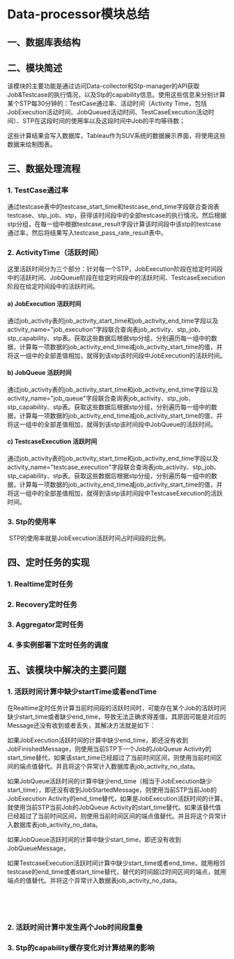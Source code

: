 # Data-processor模块总结

## 一、数据库表结构

## 二、模块简述

​		该模块的主要功能是通过访问Data-collector和Stp-manager的API获取Job&Testcase的执行情况，以及Stp的capability信息。使用这些信息来分别计算某个STP每30分钟的：TestCase通过率、活动时间（Activity Time，包括JobExecution活动时间、JobQueued活动时间、TestCaseExecution活动时间）、STP在这段时间的使用率以及这段时间中Job的平均等待数；

​		这些计算结果会写入数据库，Tableau作为SUV系统的数据展示界面，将使用这些数据来绘制图表。

## 三、数据处理流程

### 1. TestCase通过率

​		通过testcase表中的testcase_start_time和testcase_end_time字段联合查询表testcase、stp_job、stp，获得该时间段中的全部testcase的执行情况。然后根据stp分组，在每一组中根据testcase_result字段计算该时间段中该stp的testcase通过率，然后将结果写入testcase_pass_rate_result表中。

### 2. ActivityTime（活跃时间）

​		这里活跃时间分为三个部分：针对每一个STP，JobExecution阶段在给定时间段中的活跃时间、JobQueue阶段在给定时间段中的活跃时间、TestcaseExecution阶段在给定时间段中的活跃时间。

#### a) JobExecution 活跃时间

​		通过job_activity表的job_activity_start_time和job_activity_end_time字段以及activity_name="job_execution"字段联合查询表job_activity、stp_job、stp_capability、stp表。获取这些数据后根据stp分组，分别遍历每一组中的数据，计算每一项数据的job_activity_end_time减job_activity_start_time的值，并将这一组中的全部差值相加，就得到该stp该时间段中JobExecution的活跃时间。

#### b) JobQueue 活跃时间

​    	通过job_activity表的job_activity_start_time和job_activity_end_time字段以及activity_name="job_queue"字段联合查询表job_activity、stp_job、stp_capability、stp表。获取这些数据后根据stp分组，分别遍历每一组中的数据，计算每一项数据的job_activity_end_time减job_activity_start_time的值，并将这一组中的全部差值相加，就得到该stp该时间段中JobQueue的活跃时间。

#### c) TestcaseExecution 活跃时间

​		通过job_activity表的job_activity_start_time和job_activity_end_time字段以及activity_name="testcase_execution"字段联合查询表job_activity、stp_job、stp_capability、stp表。获取这些数据后根据stp分组，分别遍历每一组中的数据，计算每一项数据的job_activity_end_time减job_activity_start_time的值，并将这一组中的全部差值相加，就得到该stp该时间段中TestcaseExecution的活跃时间。	

### 3. Stp的使用率

​		STP的使用率就是JobExecution活跃时间占时间段的比例。	

## 四、定时任务的实现

### 1. Realtime定时任务

### 2. Recovery定时任务

### 3. Aggregator定时任务

### 4. 多实例部署下定时任务的调度

## 五、该模块中解决的主要问题

### 1. 活跃时间计算中缺少startTime或者endTime

​		在Realtime定时任务计算当前时间段的活跃时间时，可能存在某个Job的活跃时间缺少start_time或者缺少end_time，导致无法正确求得差值，其原因可能是对应的Message还没有收到或者丢失，其解决方法就是如下：

​		如果JobExecution活跃时间的计算中缺少end_time，即还没有收到JobFinishedMessage，则使用当前STP下一个Job的JobQueue Activity的start_time替代，如果该start_time已经超过了当前时间区间，则使用当前时间区间的端点值替代。并且将这个异常计入数据库表job_activity_no_data。

​		如果JobQueue活跃时间的计算中缺少end_time（相当于JobExecution缺少start_time），即还没有收到JobStartedMessage，则使用当前STP当前Job的JobExecution Activity的end_time替代，如果是JobExecution活跃时间的计算，就使用当前STP当前Job的JobQueue Activity的start_time替代。如果该替代值已经超过了当前时间区间，则使用当前时间区间的端点值替代。并且将这个异常计入数据库表job_activity_no_data。

​		如果JobQueue活跃时间的计算中缺少start_time，即还没有收到JobQueueMessage，

​		如果TestcaseExecution活跃时间计算中缺少start_time或者end_time，就用相邻testcase的end_time或者start_time替代，替代的时间超过时间区间的端点，就用端点的值替代。并将这个异常计入数据表job_activity_no_data。

​		

​		

### 2. 活跃时间计算中发生两个Job时间段重叠

### 3. Stp的capability缓存变化对计算结果的影响





